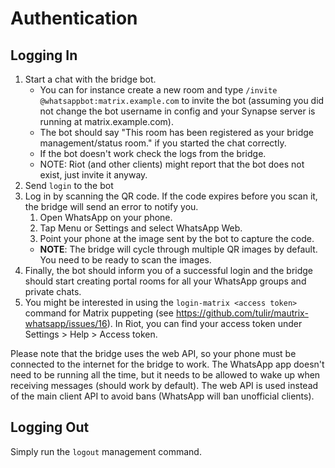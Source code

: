 # Authentication

## Logging In

 1. Start a chat with the bridge bot.
     - You can for instance create a new room and type `/invite @whatsappbot:matrix.example.com` to invite the bot (assuming you did not change the bot username in config and your Synapse server is running at matrix.example.com).
    - The bot should say "This room has been registered as your bridge management/status room." if you started the chat correctly.
    - If the bot doesn't work check the logs from the bridge.
    - NOTE: Riot (and other clients) might report that the bot does not exist, just invite it anyway.
 2. Send `login` to the bot
 3. Log in by scanning the QR code. If the code expires before you scan it, the bridge will send an error to notify you.
    1. Open WhatsApp on your phone.
    2. Tap Menu or Settings and select WhatsApp Web.
    3. Point your phone at the image sent by the bot to capture the code.
    - **NOTE**: The bridge will cycle through multiple QR images by default. You need to be ready to scan the images.
 4. Finally, the bot should inform you of a successful login and the bridge should start creating portal rooms for all your WhatsApp groups and private chats.
 5. You might be interested in using the `login-matrix <access token>` command for Matrix puppeting (see https://github.com/tulir/mautrix-whatsapp/issues/16). In Riot, you can find your access token under Settings > Help > Access token.

Please note that the bridge uses the web API, so your phone must be connected to the internet for the bridge to work. The WhatsApp app doesn't need to be running all the time, but it needs to be allowed to wake up when receiving messages (should work by default). The web API is used instead of the main client API to avoid bans (WhatsApp will ban unofficial clients).

## Logging Out

Simply run the `logout` management command.
